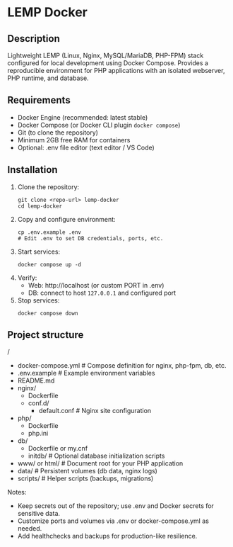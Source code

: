 # LEMP Docker

## Description
Lightweight LEMP (Linux, Nginx, MySQL/MariaDB, PHP-FPM) stack configured for local development using Docker Compose. Provides a reproducible environment for PHP applications with an isolated webserver, PHP runtime, and database.

## Requirements
- Docker Engine (recommended: latest stable)
- Docker Compose (or Docker CLI plugin `docker compose`)
- Git (to clone the repository)
- Minimum 2GB free RAM for containers
- Optional: .env file editor (text editor / VS Code)

## Installation
1. Clone the repository:
    ```
    git clone <repo-url> lemp-docker
    cd lemp-docker
    ```
2. Copy and configure environment:
    ```
    cp .env.example .env
    # Edit .env to set DB credentials, ports, etc.
    ```
3. Start services:
    ```
    docker compose up -d
    ```
4. Verify:
    - Web: http://localhost (or custom PORT in .env)
    - DB: connect to host `127.0.0.1` and configured port
5. Stop services:
    ```
    docker compose down
    ```

## Project structure
/
- docker-compose.yml                # Compose definition for nginx, php-fpm, db, etc.
- .env.example                      # Example environment variables
- README.md
- nginx/
  - Dockerfile
  - conf.d/
     - default.conf                   # Nginx site configuration
- php/
  - Dockerfile
  - php.ini
- db/
  - Dockerfile or my.cnf
  - initdb/                          # Optional database initialization scripts
- www/ or html/                      # Document root for your PHP application
- data/                              # Persistent volumes (db data, nginx logs)
- scripts/                           # Helper scripts (backups, migrations)




Notes:
- Keep secrets out of the repository; use .env and Docker secrets for sensitive data.
- Customize ports and volumes via .env or docker-compose.yml as needed.
- Add healthchecks and backups for production-like resilience.